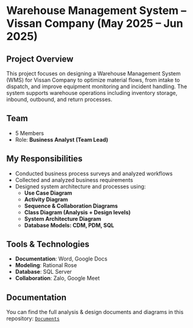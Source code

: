 # Warehouse Management System – Vissan Company (May 2025 – Jun 2025)

## Project Overview
This project focuses on designing a Warehouse Management System (WMS) for Vissan Company to optimize material flows, from intake to dispatch, and improve equipment monitoring and incident handling. The system supports warehouse operations including inventory storage, inbound, outbound, and return processes.

## Team
- 5 Members  
- Role: **Business Analyst (Team Lead)**

## My Responsibilities
- Conducted business process surveys and analyzed workflows
- Collected and analyzed business requirements
- Designed system architecture and processes using:
  - **Use Case Diagram**
  - **Activity Diagram**
  - **Sequence & Collaboration Diagrams**
  - **Class Diagram (Analysis + Design levels)**
  - **System Architecture Diagram**
  - **Database Models: CDM, PDM, SQL**

## Tools & Technologies
- **Documentation**: Word, Google Docs  
- **Modeling**: Rational Rose  
- **Database**: SQL Server  
- **Collaboration**: Zalo, Google Meet  

## Documentation
You can find the full analysis & design documents and diagrams in this repository: [`Documents`](./Documents/warehouse-management-docs.doc)

